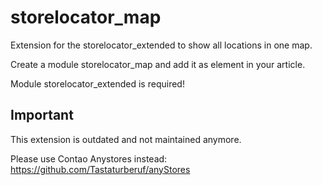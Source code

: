 storelocator_map
================

Extension for the storelocator_extended to show all locations in one map.

Create a module storelocator_map and add it as element in your article.

Module storelocator_extended is required!

## Important
This extension is outdated and not maintained anymore.

Please use Contao Anystores instead:
https://github.com/Tastaturberuf/anyStores
